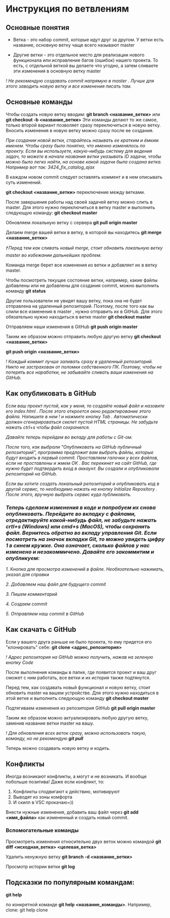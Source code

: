 # **Инструкция по ветвлениям**

## **Основные понятия**
* Ветка - это набор commit, которые идут друг за другом. У ветки есть название, основную ветку чаще всего называют master

* Другие ветки - это отдельное место для реализации нового функционала или исправление багов (ошибок) нашего проекта. То есть, с отдельной веткой вы делаете что угодно, а затем сливаете эти изменения в основную ветку master

*! Не рекомендую создавать commit напрямую в master . Лучше для этого заводить новую ветку и все изменения писать там.*

## **Основные команды**

Чтобы создать новую ветку вводим:
**git branch <название_ветки>**
или **git checkout -b <название_ветки>**
Эти команды делают то же самое, только второй вариант позволяет сразу переключиться в новую ветку. Вносить изменения в новую ветку можно сразу после ее создания.

*При создании новой ветки, старайтесь называть ее кратким и ёмким именем. Чтобы сразу было понятно, что именно изменялось по проекту. Если вы используете, какую-нибудь систему для ведения задач, то можете в начале названия ветки указывать ID задачи, чтобы можно было легко найти, на основе какой задачи была создана ветка. Например вот так: 3424_fix_catalog_ajax*

В каждом новом commit следует оставлять коммент и в нем описывать суть изменений.

**git checkout <название_ветки>** переключение между ветками.

После завершения работы над своей задачей ветку можно слить в master. Для этого нужно переключиться в ветку master и выполнить следующую команду:
**git checkout master** 

Обновляем локальную ветку с сервера
**git pull origin master**

Делаем merge вашей ветки в ветку, в которой вы находитесь **git merge <название_ветки>**

*❗️ Перед тем как сливать новый merge, стоит обновить локальную ветку master во избежании дальнейших проблем.*

Команда merge берет все изменения из ветки и добавляет их в ветку master.

Чтобы посмотреть текущее состояние ветки, например, какие файлы добавлены или не добавлены для создания commit, можно выполнить команду **git status**

Другие пользователи не увидят вашу ветку, пока она не будет отправлена на удаленный репозиторий. Поэтому, после того как вы слили все изменения в master , нужно отправить их в GitHub. Для этого обязательно нужно находиться в ветке master **git checkout master**

Отправляем наши изменения в GitHub
**git push origin master**

Таким же образом можно отправить любую другую ветку **git checkout <название_ветки>**

**git push origin <название_ветки>**

*! Каждый коммит лучше заливать сразу в удаленный репозиторий. Никто не застрахован от поломки собственного ПК. Поэтому, чтобы не потерять все наработки, не забывайте сливать ваши изменения на GitHub.*

## **Как опубликовать в GitHub**

*Если ваш проект пустой, как у меня, то создайте новый файл и назовите его index.html . После этого откроется окно редактирование этого файла. Напишите в нем ! и нажмите кнопку Tab . Автоматически должен сгенерироваться скелет пустой HTML страницы. Не забудьте нажать ctrl+s чтобы файл сохранился.*

*Давайте теперь перейдем во вкладу для работы с Git-ом.*

*После того, как выбрали "Опубликовать на GitHub публичный репозиторий", программа предложит вам выбрать файлы, которые будут входить в первый commit. Проставляем галочки у всех файлов, если не проставлены и жмем ОК . Вас перекинет на сайт GitHub, где нужно будет подтвердить вход в аккаунт. Вы создали и опубликовали репозиторий на GitHub.*

*Если вы хотите создать локальный репозиторий и опубликовать код в другой сервис, то необходимо нажать на кнопку Initialize Repository . После этого, вручную выбрать сервис куда публиковать.*


### *Теперь сделаем изменения в коде и попробуем их снова опубликовать. Перейдите во вкладку с файлами, отредактируйте какой-нибудь файл, не забудьте нажать crtl+s (Windows) или cmd+s (MacOS), чтобы сохранить файл. Вернитесь обратно во вкладу управления Git. Если посмотреть на значок вкладки Git, то можно увидеть цифру 1 в синем кружке. Она означает, сколько файлов у нас изменено и незакоммичено. Давайте его закоммитим и опубликуем:*

*1. Кнопка для просмотра изменений в файле. Необязательно нажимать, указал для справки*

*2. Добавляем наш файл для будущего commit*

*3. Пишем комментарий*

*4. Создаем commit*

*5. Отправляем наш commit в GitHub*

## **Как скачать с GitHub**

Если у вашего друга раньше не было проекта, то ему придется его "клонировать" себе: **git clone <адрес_репозитория>**

*! Адрес репозитория на GitHub можно получить, нажав на зеленую кнопку Code*

После выполнения команды в папке, где появится проект и ваш друг сможет с ним работать, все ветки и их история также подтянутся.

Перед тем, как создавать новый функционал и новую ветку, стоит обновить master на вашем устройстве. Для этого нужно находиться в этой ветке и выполнить следующую команду **git checkout master**

Подтягиваем изменения из репозитория GitHub **git pull origin master**

Таким же образом можно актуализировать любую другую ветку, заменив название ветки master на вашу.

*! Для обновления всех веток сразу, можно использовать такую, команду, но не рекомендую **git pull***

Теперь можно создавать новую ветку и кодить.

## **Конфликты**
Иногда возникают конфликты, а могут и не возникать.
И вообще побольше позитива! 
Даже если конфликт, то:
1. Конфликты сподвигают к действию, мотивируют
2. Выводят из зоны комфорта
3. И скилл в VSC прокачаю=))

Внести нужные изменения, добавить ваш файл через **git add <имя_файла>** как измененный и создать новый commit.

### Вспомогательные команды
Просмотреть изменения относительно двух веток можно командой **git diff <исходная_ветка> <целевая_ветка>**

Удалить ненужную ветку **git branch -d <название_ветки>**

Просмотр истории ветки **git log**

## Подсказки по популярным командам:

**git help**

по конкретной команде
**git help <название_команды>**.
Например, clone: git help clone
